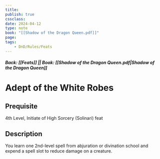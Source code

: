 ```yaml
---
title:
publish: true
cssclass:
date: 2024-04-12
type: note
book: "[[Shadow of the Dragon Queen.pdf]]"
page: 
tags:
    - DnD/Rules/Feats
---
```


##### Back: [[Feats]] || Book: [[Shadow of the Dragon Queen.pdf|Shadow of the Dragon Queen]]

# Adept of the White Robes


## Prequisite 
4th Level, Initiate of High Sorcery (Solinari) feat

## Description
You learn one 2nd-level spell from abjuration or divination school and expend a spell slot to reduce damage on a creature.